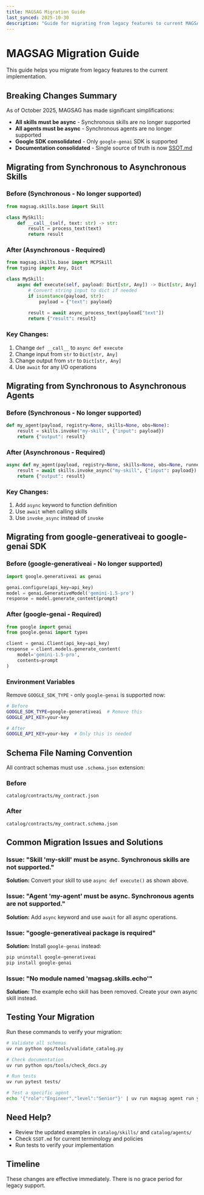 ```yaml
---
title: MAGSAG Migration Guide
last_synced: 2025-10-30
description: "Guide for migrating from legacy features to current MAGSAG implementation."
---
```


# MAGSAG Migration Guide

This guide helps you migrate from legacy features to the current implementation.

## Breaking Changes Summary

As of October 2025, MAGSAG has made significant simplifications:
- **All skills must be async** - Synchronous skills are no longer supported
- **All agents must be async** - Synchronous agents are no longer supported  
- **Google SDK consolidated** - Only `google-genai` SDK is supported
- **Documentation consolidated** - Single source of truth is now [SSOT.md](../architecture/ssot.md)

## Migrating from Synchronous to Asynchronous Skills

### Before (Synchronous - No longer supported)
```python
from magsag.skills.base import Skill

class MySkill:
    def __call__(self, text: str) -> str:
        result = process_text(text)
        return result
```

### After (Asynchronous - Required)
```python
from magsag.skills.base import MCPSkill
from typing import Any, Dict

class MySkill:
    async def execute(self, payload: Dict[str, Any]) -> Dict[str, Any]:
        # Convert string input to dict if needed
        if isinstance(payload, str):
            payload = {"text": payload}
        
        result = await async_process_text(payload["text"])
        return {"result": result}
```

### Key Changes:
1. Change `def __call__` to `async def execute`
2. Change input from `str` to `Dict[str, Any]`
3. Change output from `str` to `Dict[str, Any]`
4. Use `await` for any I/O operations

## Migrating from Synchronous to Asynchronous Agents

### Before (Synchronous - No longer supported)
```python
def my_agent(payload, registry=None, skills=None, obs=None):
    result = skills.invoke("my-skill", {"input": payload})
    return {"output": result}
```

### After (Asynchronous - Required)
```python
async def my_agent(payload, registry=None, skills=None, obs=None, runner=None):
    result = await skills.invoke_async("my-skill", {"input": payload})
    return {"output": result}
```

### Key Changes:
1. Add `async` keyword to function definition
2. Use `await` when calling skills
3. Use `invoke_async` instead of `invoke`

## Migrating from google-generativeai to google-genai SDK

### Before (google-generativeai - No longer supported)
```python
import google.generativeai as genai

genai.configure(api_key=api_key)
model = genai.GenerativeModel('gemini-1.5-pro')
response = model.generate_content(prompt)
```

### After (google-genai - Required)
```python
from google import genai
from google.genai import types

client = genai.Client(api_key=api_key)
response = client.models.generate_content(
    model='gemini-1.5-pro',
    contents=prompt
)
```

### Environment Variables
Remove `GOOGLE_SDK_TYPE` - only `google-genai` is supported now:
```bash
# Before
GOOGLE_SDK_TYPE=google-generativeai  # Remove this
GOOGLE_API_KEY=your-key

# After  
GOOGLE_API_KEY=your-key  # Only this is needed
```

## Schema File Naming Convention

All contract schemas must use `.schema.json` extension:

### Before
```
catalog/contracts/my_contract.json
```

### After
```
catalog/contracts/my_contract.schema.json
```

## Common Migration Issues and Solutions

### Issue: "Skill 'my-skill' must be async. Synchronous skills are not supported."
**Solution:** Convert your skill to use `async def execute()` as shown above.

### Issue: "Agent 'my-agent' must be async. Synchronous agents are not supported."
**Solution:** Add `async` keyword and use `await` for all async operations.

### Issue: "google-generativeai package is required"
**Solution:** Install `google-genai` instead:
```bash
pip uninstall google-generativeai
pip install google-genai
```

### Issue: "No module named 'magsag.skills.echo'"
**Solution:** The example echo skill has been removed. Create your own async skill instead.

## Testing Your Migration

Run these commands to verify your migration:

```bash
# Validate all schemas
uv run python ops/tools/validate_catalog.py

# Check documentation
uv run python ops/tools/check_docs.py

# Run tests
uv run pytest tests/

# Test a specific agent
echo '{"role":"Engineer","level":"Senior"}' | uv run magsag agent run your-agent
```

## Need Help?

- Review the updated examples in `catalog/skills/` and `catalog/agents/`
- Check `SSOT.md` for current terminology and policies
- Run tests to verify your implementation

## Timeline

These changes are effective immediately. There is no grace period for legacy support.
